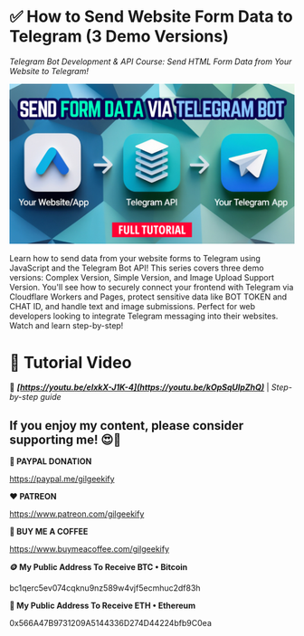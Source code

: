 # ✅ How to Send Website Form Data to Telegram (3 Demo Versions)

_Telegram Bot Development & API Course: Send HTML Form Data from Your Website to Telegram!_

![YouTube Thumbnail](images/YouTube-Thumbnail.png "How to Send Website Form Data to Telegram - YouTube Thumbnail")

Learn how to send data from your website forms to Telegram using JavaScript and the Telegram Bot API! This series covers three demo versions: Complex Version, Simple Version, and Image Upload Support Version. You'll see how to securely connect your frontend with Telegram via Cloudflare Workers and Pages, protect sensitive data like BOT TOKEN and CHAT ID, and handle text and image submissions. Perfect for web developers looking to integrate Telegram messaging into their websites. Watch and learn step-by-step!

# 🎥 Tutorial Video
🔗 ***[https://youtu.be/eIxkX-J1K-4](https://youtu.be/kOpSqUIpZhQ)*** | *Step-by-step guide*

## If you enjoy my content, please consider supporting me! 😍🙏

**💙 PAYPAL DONATION**

https://paypal.me/gilgeekify

**❤️ PATREON**

https://www.patreon.com/gilgeekify

**💛 BUY ME A COFFEE**

https://www.buymeacoffee.com/gilgeekify

**🪙 My Public Address To Receive BTC • Bitcoin**

bc1qerc5ev074cqknu9nz589w4vjf5ecmhuc2df83h

**🥈 My Public Address To Receive ETH • Ethereum**

0x566A47B9731209A5144336D274D44224bfb9C0ea
